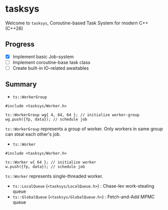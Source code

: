# tasksys

Welcome to `tasksys`, Coroutine-based Task System for modern C++ (C++26)

## Progress

- [x] Implement basic Job-system
- [ ] Implement coroutine-base task class
- [ ] Create built-in IO-related awaitables

## Summary

- `ts::WorkerGroup`

```
#include <tasksys/Worker.h>

ts::WorkerGroup wg{ 4, 64, 64 }; // initialize worker-group
wg.push({fp, data}); // schedule job
```

`ts::WorkerGroup` represents a group of worker.
Only workers in same group can steal each other's job.

- `ts::Worker`

```
#include <tasksys/Worker.h>

ts::Worker w{ 64 }; // initialize worker
w.push({fp, data}); // schedule job
```

`ts::Worker` represents single-threaded worker.

- `ts::LocalQueue` (`<tasksys/LocalQueue.h>`) : Chase-lev work-stealing queue
- `ts::GlobalQueue` (`<tasksys/GlobalQueue.h>`) : Fetch-and-Add MPMC queue
